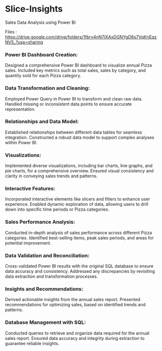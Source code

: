 # Slice-Insights
Sales Data Analysis using Power BI

Files : https://drive.google.com/drive/folders/1fbrv4nN7IXAxDGNYgD6s7VqKnEqzNV5_?usp=sharing

### Power BI Dashboard Creation:
Designed a comprehensive Power BI dashboard to visualize annual Pizza sales.
Included key metrics such as total sales, sales by category, and quantity sold for each Pizza category.

### Data Transformation and Cleaning:
Employed Power Query in Power BI to transform and clean raw data.
Handled missing or inconsistent data points to ensure accurate representation.

### Relationships and Data Model:
Established relationships between different data tables for seamless integration.
Constructed a robust data model to support complex analyses within Power BI.

### Visualizations:
Implemented diverse visualizations, including bar charts, line graphs, and pie charts, for a comprehensive overview.
Ensured visual consistency and clarity in conveying sales trends and patterns.

### Interactive Features:
Incorporated interactive elements like slicers and filters to enhance user experience.
Enabled dynamic exploration of data, allowing users to drill down into specific time periods or Pizza categories.

### Sales Performance Analysis:
Conducted in-depth analysis of sales performance across different Pizza categories.
Identified best-selling items, peak sales periods, and areas for potential improvement.

### Data Validation and Reconciliation:
Cross-validated Power BI results with the original SQL database to ensure data accuracy and consistency.
Addressed any discrepancies by revisiting data extraction and transformation processes.

### Insights and Recommendations:
Derived actionable insights from the annual sales report.
Presented recommendations for optimizing sales, based on identified trends and patterns.

### Database Management with SQL:
Conducted queries to retrieve and organize data required for the annual sales report.
Ensured data accuracy and integrity during extraction to guarantee reliable insights.
